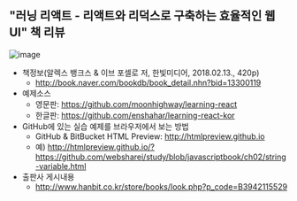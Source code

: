 ## "러닝 리액트 - 리액트와 리덕스로 구축하는 효율적인 웹 UI" 책 리뷰
![image](https://user-images.githubusercontent.com/10431663/39243777-9dd16e80-48c9-11e8-8654-10376ba784ea.png)
* 책정보(알렉스 뱅크스 & 이브 포셀로 저, 한빛미디어, 2018.02.13., 420p)<br>
	- http://book.naver.com/bookdb/book_detail.nhn?bid=13300119
* 예제소스<br>
	- 영문판: https://github.com/moonhighway/learning-react
	- 한글판: https://github.com/enshahar/learning-react-kor
* GitHub에 있는 실습 예제를 브라우저에서 보는 방법<br>
	- GitHub & BitBucket HTML Preview: http://htmlpreview.github.io<br>
	- 예) http://htmlpreview.github.io/?https://github.com/websharei/study/blob/javascriptbook/ch02/string-variable.html
* 출판사 게시내용<br>
	- http://www.hanbit.co.kr/store/books/look.php?p_code=B3942115529
